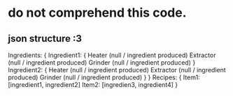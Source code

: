# do not comprehend this code.

## json structure :3

Ingredients:
{
  Ingredient1:
  {
    Heater (null / ingredient produced)
    Extractor (null / ingredient produced)
    Grinder (null / ingredient produced)
  }
  Ingredient2:
  {
    Heater (null / ingredient produced)
    Extractor (null / ingredient produced)
    Grinder (null / ingredient produced)
  }
}
Recipes:
{
  Item1:
    [ingredient1, ingredient2]
  Item2:
    [ingredien3, ingredient4]
}
